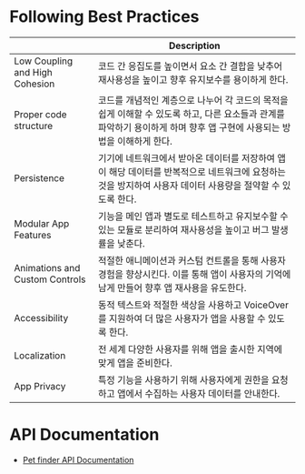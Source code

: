 # Following Best Practices

| | Description |
|--|--|
|Low Coupling and High Cohesion |  코드 간 응집도를 높이면서 요소 간 결합을 낮추어 재사용성을 높이고 향후 유지보수를 용이하게 한다. |
| Proper code structure | 코드를 개념적인 계층으로 나누어 각 코드의 목적을 쉽게 이해할 수 있도록 하고, 다른 요소들과 관계를 파악하기 용이하게 하며 향후 앱 구현에 사용되는 방법을 이해하게 한다. |
| Persistence | 기기에 네트워크에서 받아온 데이터를 저장하여 앱이 해당 데이터를 반복적으로 네트워크에 요청하는 것을 방지하여 사용자 데이터 사용량을 절약할 수 있도록 한다. |
| Modular App Features | 기능을 메인 앱과 별도로 테스트하고 유지보수할 수 있는 모듈로 분리하여 재사용성을 높이고 버그 발생률을 낮춘다. |
| Animations and Custom Controls | 적절한 애니메이션과 커스텀 컨트롤을 통해 사용자 경험을 향상시킨다. 이를 통해 앱이 사용자의 기억에 남게 만들어 향후 앱 재사용을 유도한다. |
| Accessibility | 동적 텍스트와 적절한 색상을 사용하고 VoiceOver를 지원하여 더 많은 사용자가 앱을 사용할 수 있도록 한다. |
| Localization | 전 세계 다양한 사용자를 위해 앱을 출시한 지역에 맞게 앱을 준비한다. |
| App Privacy | 특정 기능을 사용하기 위해 사용자에게 권한을 요청하고 앱에서 수집하는 사용자 데이터를 안내한다. |

# API Documentation
- [Pet finder API Documentation](https://www.petfinder.com/developers/v2/docs/)